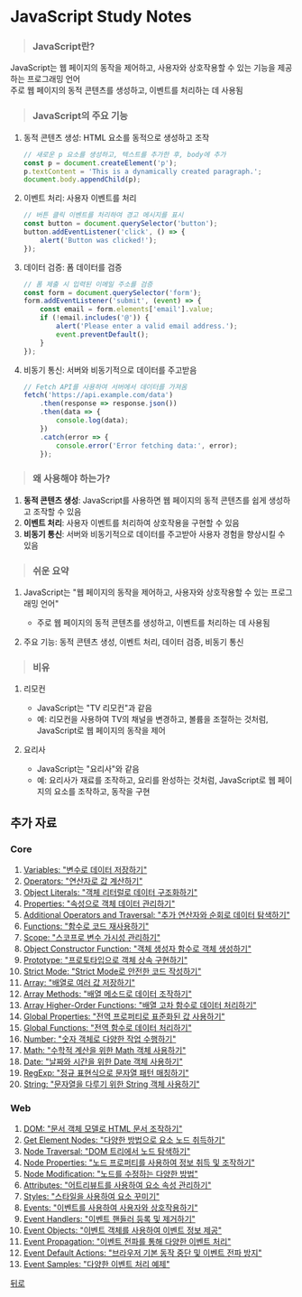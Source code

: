 # JavaScript Study Notes
> ### JavaScript란?
JavaScript는 웹 페이지의 동작을 제어하고, 사용자와 상호작용할 수 있는 기능을 제공하는 프로그래밍 언어</br>
주로 웹 페이지의 동적 콘텐츠를 생성하고, 이벤트를 처리하는 데 사용됨

> ### JavaScript의 주요 기능
1. 동적 콘텐츠 생성: HTML 요소를 동적으로 생성하고 조작
    ```javascript
    // 새로운 p 요소를 생성하고, 텍스트를 추가한 후, body에 추가
    const p = document.createElement('p');
    p.textContent = 'This is a dynamically created paragraph.';
    document.body.appendChild(p);
    ```

2. 이벤트 처리: 사용자 이벤트를 처리
    ```javascript
    // 버튼 클릭 이벤트를 처리하여 경고 메시지를 표시
    const button = document.querySelector('button');
    button.addEventListener('click', () => {
        alert('Button was clicked!');
    });
    ```

3. 데이터 검증: 폼 데이터를 검증
    ```javascript
    // 폼 제출 시 입력된 이메일 주소를 검증
    const form = document.querySelector('form');
    form.addEventListener('submit', (event) => {
        const email = form.elements['email'].value;
        if (!email.includes('@')) {
            alert('Please enter a valid email address.');
            event.preventDefault();
        }
    });
    ```

4. 비동기 통신: 서버와 비동기적으로 데이터를 주고받음
    ```javascript
    // Fetch API를 사용하여 서버에서 데이터를 가져옴
    fetch('https://api.example.com/data')
        .then(response => response.json())
        .then(data => {
            console.log(data);
        })
        .catch(error => {
            console.error('Error fetching data:', error);
        });
    ```

> ### 왜 사용해야 하는가?
1. **동적 콘텐츠 생성**: JavaScript를 사용하면 웹 페이지의 동적 콘텐츠를 쉽게 생성하고 조작할 수 있음
2. **이벤트 처리**: 사용자 이벤트를 처리하여 상호작용을 구현할 수 있음
3. **비동기 통신**: 서버와 비동기적으로 데이터를 주고받아 사용자 경험을 향상시킬 수 있음

> ### 쉬운 요약
1. JavaScript는 "웹 페이지의 동작을 제어하고, 사용자와 상호작용할 수 있는 프로그래밍 언어"
    - 주로 웹 페이지의 동적 콘텐츠를 생성하고, 이벤트를 처리하는 데 사용됨

2. 주요 기능: 동적 콘텐츠 생성, 이벤트 처리, 데이터 검증, 비동기 통신

> ### 비유
1. 리모컨
    - JavaScript는 "TV 리모컨"과 같음
    - 예: 리모컨을 사용하여 TV의 채널을 변경하고, 볼륨을 조절하는 것처럼, JavaScript로 웹 페이지의 동작을 제어

2. 요리사
    - JavaScript는 "요리사"와 같음
    - 예: 요리사가 재료를 조작하고, 요리를 완성하는 것처럼, JavaScript로 웹 페이지의 요소를 조작하고, 동작을 구현

## 추가 자료
### Core
1. [Variables: "변수로 데이터 저장하기"](Variables.md)
2. [Operators: "연산자로 값 계산하기"](Operators.md)
3. [Object Literals: "객체 리터럴로 데이터 구조화하기"](ObjectLiterals.md)
4. [Properties: "속성으로 객체 데이터 관리하기"](Properties.md)
5. [Additional Operators and Traversal: "추가 연산자와 순회로 데이터 탐색하기"](AdditionalOperatorsAndTraversal.md)
6. [Functions: "함수로 코드 재사용하기"](Functions.md)
7. [Scope: "스코프로 변수 가시성 관리하기"](Scope.md)
8. [Object Constructor Function: "객체 생성자 함수로 객체 생성하기"](ObjectConstructorFunction.md)
9. [Prototype: "프로토타입으로 객체 상속 구현하기"](Prototype.md)
10. [Strict Mode: "Strict Mode로 안전한 코드 작성하기"](StrictMode.md)
11. [Array: "배열로 여러 값 저장하기"](Array.md)
12. [Array Methods: "배열 메소드로 데이터 조작하기"](ArrayMethods.md)
13. [Array Higher-Order Functions: "배열 고차 함수로 데이터 처리하기"](ArrayHigherOrderFunctions.md)
14. [Global Properties: "전역 프로퍼티로 표준화된 값 사용하기"](GlobalProperties.md)
15. [Global Functions: "전역 함수로 데이터 처리하기"](GlobalFunctions.md)
16. [Number: "숫자 객체로 다양한 작업 수행하기"](Number.md)
17. [Math: "수학적 계산을 위한 Math 객체 사용하기"](Math.md)
18. [Date: "날짜와 시간을 위한 Date 객체 사용하기"](Date.md)
19. [RegExp: "정규 표현식으로 문자열 패턴 매칭하기"](RegExp.md)
20. [String: "문자열을 다루기 위한 String 객체 사용하기"](String.md)

### Web
1. [DOM: "문서 객체 모델로 HTML 문서 조작하기"](DOM.md)
2. [Get Element Nodes: "다양한 방법으로 요소 노드 취득하기"](GetElementNodes.md)
3. [Node Traversal: "DOM 트리에서 노드 탐색하기"](NodeTraversal.md)
4. [Node Properties: "노드 프로퍼티를 사용하여 정보 취득 및 조작하기"](NodeProperties.md)
5. [Node Modification: "노드를 수정하는 다양한 방법"](NodeModification.md)
6. [Attributes: "어트리뷰트를 사용하여 요소 속성 관리하기"](Attributes.md)
7. [Styles: "스타일을 사용하여 요소 꾸미기"](Styles.md)
8. [Events: "이벤트를 사용하여 사용자와 상호작용하기"](Events.md)
9. [Event Handlers: "이벤트 핸들러 등록 및 제거하기"](EventHandlers.md)
10. [Event Objects: "이벤트 객체를 사용하여 이벤트 정보 제공"](EventObjects.md)
11. [Event Propagation: "이벤트 전파를 통해 다양한 이벤트 처리"](EventPropagation.md)
12. [Event Default Actions: "브라우저 기본 동작 중단 및 이벤트 전파 방지"](EventDefault.md)
13. [Event Samples: "다양한 이벤트 처리 예제"](EventSamples.md)

[뒤로](/README.md)
